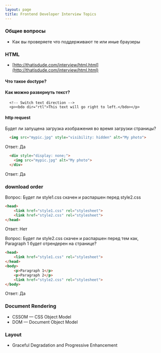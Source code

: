 ```yaml
---
layout: page
title: Frontend Developer Interview Topics
---
```


### Общие вопросы

- Как вы проверяете что поддерживают те или иные браузеры 

### HTML

- [http://thatjsdude.com/interview/html.html](http://thatjsdude.com/interview/html.html)


#### Что такое doctype? 

#### Как можно развернуть текст? 

```
  <!-- Switch text direction -->
  <p><bdo dir="rtl">This text will go right to left.</bdo></p>
```

#### http request

Будет ли запущена загрузка изображения во время загрузки страницы?

```html
  <img src="mypic.jpg" style="visibility: hidden" alt="My photo">
```

Ответ: Да

```html
  <div style="display: none;">
    <img src="mypic.jpg" alt="My photo">
  </div>
```

Ответ: Да

### download order

Вопрос: Будет ли style1.css скачен и распаршен перед style2.css 

```html
<head>
    <link href="style1.css" rel="stylesheet">
    <link href="style2.css" rel="stylesheet">
</head>
```
  
Ответ: Нет

Вопрос: Будет ли style2.css скачен и распаршен перед тем как, Paragraph 1 будет отрендерен на странице?   

```html
<head>
    <link href="style1.css" rel="stylesheet">
</head>
<body>
    <p>Paragraph 1</p>
    <p>Paragraph 2</p>
    <link href="style2.css" rel="stylesheet">
</body>
```

Ответ: Да 

### Document Rendering

* CSSOM — CSS Object Model
* DOM — Document Object Model

### Layout 
* Graceful Degradation and Progressive Enhancement

